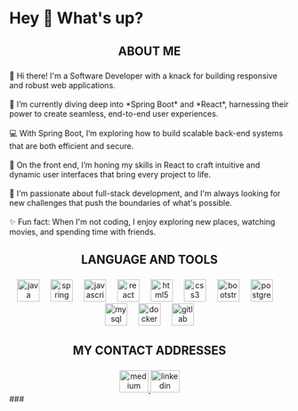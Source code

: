 <h1 align="left">Hey 👋 What's up?</h1>

###

<h2 align="center">ABOUT ME</h2>

###

<p align="left">👋 Hi there! I'm a Software Developer with a knack for building responsive and robust web applications.<br><br>🌱 I’m currently diving deep into *Spring Boot* and *React*, harnessing their power to create seamless, end-to-end user experiences.<br><br>💻 With Spring Boot, I’m exploring how to build scalable back-end systems that are both efficient and secure.<br><br>🎨 On the front end, I’m honing my skills in React to craft intuitive and dynamic user interfaces that bring every project to life.<br><br>🚀 I'm passionate about full-stack development, and I'm always looking for new challenges that push the boundaries of what's possible.<br><br>✨ Fun fact: When I'm not coding, I enjoy exploring new places, watching movies, and spending time with friends.</p>

###

<h2 align="center">LANGUAGE AND TOOLS</h2>

###

<div align="center">
  <img src="https://cdn.jsdelivr.net/gh/devicons/devicon/icons/java/java-original.svg" height="40" alt="java logo"  />
  <img width="12" />
  <img src="https://cdn.jsdelivr.net/gh/devicons/devicon/icons/spring/spring-original.svg" height="40" alt="spring logo"  />
  <img width="12" />
  <img src="https://cdn.jsdelivr.net/gh/devicons/devicon/icons/javascript/javascript-original.svg" height="40" alt="javascript logo"  />
  <img width="12" />
  <img src="https://cdn.jsdelivr.net/gh/devicons/devicon/icons/react/react-original.svg" height="40" alt="react logo"  />
  <img width="12" />
  <img src="https://cdn.jsdelivr.net/gh/devicons/devicon/icons/html5/html5-original.svg" height="40" alt="html5 logo"  />
  <img width="12" />
  <img src="https://cdn.jsdelivr.net/gh/devicons/devicon/icons/css3/css3-original.svg" height="40" alt="css3 logo"  />
  <img width="12" />
  <img src="https://cdn.jsdelivr.net/gh/devicons/devicon/icons/bootstrap/bootstrap-original.svg" height="40" alt="bootstrap logo"  />
  <img width="12" />
  <img src="https://cdn.jsdelivr.net/gh/devicons/devicon/icons/postgresql/postgresql-original.svg" height="40" alt="postgresql logo"  />
  <img width="12" />
  <img src="https://cdn.jsdelivr.net/gh/devicons/devicon/icons/mysql/mysql-original.svg" height="40" alt="mysql logo"  />
  <img width="12" />
  <img src="https://cdn.jsdelivr.net/gh/devicons/devicon/icons/docker/docker-original.svg" height="40" alt="docker logo"  />
  <img width="12" />
  <img src="https://cdn.jsdelivr.net/gh/devicons/devicon/icons/gitlab/gitlab-original.svg" height="40" alt="gitlab logo"  />
</div>

###

<h2 align="center">MY CONTACT  ADDRESSES</h2>

###



<div align="center">
  <a href="https://medium.com/@baranbyk1521">
    <img src="https://raw.githubusercontent.com/maurodesouza/profile-readme-generator/master/src/assets/icons/social/medium/default.svg" width="52" height="40" alt="medium logo" />
  </a>
  <a href="https://www.linkedin.com/in/baran-b%C3%BCy%C3%BCk-197394174/">
    <img src="https://raw.githubusercontent.com/maurodesouza/profile-readme-generator/master/src/assets/icons/social/linkedin/default.svg" width="52" height="40" alt="linkedin logo" />
  </a>
</div>
###
